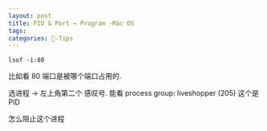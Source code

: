 ```yaml
---
layout: post
title: PID & Port → Program -Mac OS  
tags: 
categories: -Tips
---
```


`lsof -i:80`

比如看 80 端口是被哪个端口占用的.

选进程 → 左上角第二个 感叹号.
能看 process group: liveshopper (205) 这个是 PID

怎么阻止这个进程 
